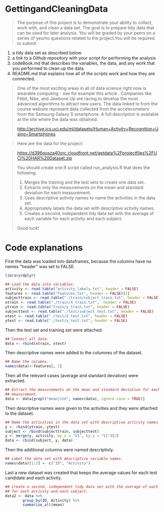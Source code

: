 # GettingandCleaningData

> The purpose of this project is to demonstrate your ability to collect, work with, and clean a data set. The goal is to prepare tidy data that can be used for later analysis. You will be graded by your peers on a series of yes/no questions related to the project.You will be required to submit:
>
1. a tidy data set as described below
2. a link to a Github repository with your script for performing the analysis
3. codeBook.md that describes the variables, the data, and any work that you performed to clean up the data 
4. README.md that explains how all of the scripts work and how they are connected.  
>
> One of the most exciting areas in all of data science right now is wearable computing - see for example this article . Companies like Fitbit, Nike, and Jawbone Up are racing to develop the most advanced algorithms to attract new users. The data linked to from the course website represent data collected from the accelerometers from the Samsung Galaxy S smartphone. A full description is available at the site where the data was obtained: 
> 
> http://archive.ics.uci.edu/ml/datasets/Human+Activity+Recognition+Using+Smartphones 

> Here are the data for the project: 

> https://d396qusza40orc.cloudfront.net/getdata%2Fprojectfiles%2FUCI%20HAR%20Dataset.zip 
> 
> You should create one R script called run_analysis.R that does the following. 
> 
> 1. Merges the training and the test sets to create one data set.
> 2. Extracts only the measurements on the mean and standard deviation for each measurement.
> 3. Uses descriptive activity names to name the activities in the data set.
> 4. Appropriately labels the data set with descriptive activity names.
> 5. Creates a second, independent tidy data set with the average of each variable for each activity and each subject. 
> 
> Good luck!

# Code explanations

First the data was loaded into dataframes, because the columns have no names "header" was set to FALSE.
```R
library(dplyr)

## Load the data into variables.
activity <- read.table("activity_labels.txt", header = FALSE)
features <- read.table("features.txt", header = FALSE)[2]
subjecttrain <- read.table("./train/subject_train.txt", header = FALSE)
xtrain <- read.table("./train/X_train.txt",  header = FALSE)
ytrain <- read.table("train/y_train.txt", header = FALSE)
subjecttest <- read.table("./test/subject_test.txt", header = FALSE)
xtest <- read.table("./test/X_test.txt", header = FALSE)
ytest <- read.table("./test/y_test.txt", header = FALSE)
```
Then the test set and training set were attached.
```R
## Connect all data.
data <- rbind(xtrain, xtest)
```

Then descriptive names were added to the columnes of the dataset.
```R
## Name the columns.
names(data)<-features[, 1]
```
Then all the relevant cases (average and standard deviation) were extracted.
```R
## Extract the measurements on the mean and standard deviation for each 
## measurement.  
data <- data[grepl("mean|std", names(data), ignore.case = TRUE)]
```
Then descriptive names were given to the activities and they were attached to
the dataset.
```R
## Name the activities in the data set with descriptive activity names.
y <- rbind(ytrain, ytest)
subject <- rbind(subjecttrain, subjecttest)
y <- merge(y, activity, by.x = "V1", by.y = "V1")[2]
data <- cbind(subject, y, data)
```
Then the additional columns were named descriptivly.
```R
## Label the data set with descriptive variable names.
names(data)[1:2] <- c("ID", "Activity")
```

Last a new dataset was created that keeps the average values for each test
candidate and each activity.
```R
## Create a second, independent tidy data set with the average of each variable
## for each activity and each subject.
data2 <- data %>% 
        group_by(ID, Activity) %>%
        summarize_all(mean)
```